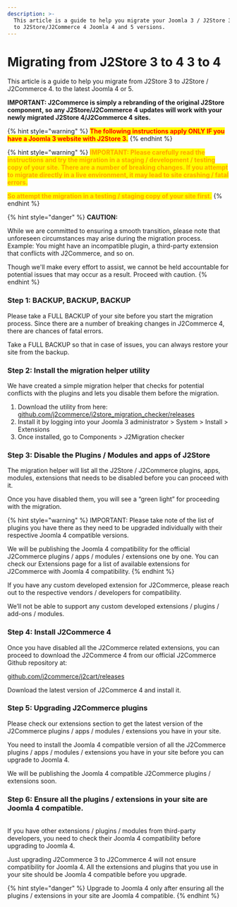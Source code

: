 ```yaml
---
description: >-
  This article is a guide to help you migrate your Joomla 3 / J2Store 3 website
  to J2Store/J2Commerce 4 Joomla 4 and 5 versions.
---
```


# Migrating from J2Store 3 to 4 3 to 4

This article is a guide to help you migrate from J2Store 3 to J2Store / J2Commerce 4. to the latest Joomla 4 or 5.

**IMPORTANT: J2Commerce is simply a rebranding of the original J2Store component, so any J2Store/J2Commerce 4 updates will work with your newly migrated J2Store 4/J2Commerce 4 sites.**

{% hint style="warning" %}
<mark style="color:red;">**The following instructions apply ONLY IF you have a Joomla 3 website with J2Store 3.**</mark>
{% endhint %}

{% hint style="warning" %}
<mark style="color:orange;">**IMPORTANT: Please carefully read the instructions and try the migration in a staging / development / testing copy of your site. There are a number of breaking changes. If you attempt to migrate directly in a live environment, it may lead to site crashing / fatal errors.**</mark>

<mark style="color:orange;">**So attempt the migration in a testing / staging copy of your site first.**</mark>
{% endhint %}

{% hint style="danger" %}
**CAUTION:**

While we are committed to ensuring a smooth transition, please note that unforeseen circumstances may arise during the migration process. Example: You might have an incompatible plugin, a third-party extension that conflicts with J2Commerce, and so on.

Though we'll make every effort to assist, we cannot be held accountable for potential issues that may occur as a result. Proceed with caution.
{% endhint %}

### Step 1: BACKUP, BACKUP, BACKUP

Please take a FULL BACKUP of your site before you start the migration process. Since there are a number of breaking changes in J2Commerce 4, there are chances of fatal errors.

Take a FULL BACKUP so that in case of issues, you can always restore your site from the backup.

### Step 2: Install the migration helper utility

We have created a simple migration helper that checks for potential conflicts with the plugins and lets you disable them before the migration.

1. Download the utility from here: [github.com/j2commerce/j2store\_migration\_checker/releases](https://github.com/j2commerce/j2store_migration_checker/releases)
2. Install it by logging into your Joomla 3 administrator > System > Install > Extensions
3. Once installed, go to Components > J2Migration checker

### Step 3: Disable the Plugins / Modules and apps of J2Store

The migration helper will list all the J2Store / J2Commerce plugins, apps, modules, extensions that needs to be disabled before you can proceed with it.

Once you have disabled them, you will see a “green light” for proceeding with the migration.

{% hint style="warning" %}
IMPORTANT: Please take note of the list of plugins you have there as they need to be upgraded individually with their respective Joomla 4 compatible versions.

We will be publishing the Joomla 4 compatibility for the official J2Commerce plugins / apps / modules / extensions one by one. You can check our Extensions page for a list of available extensions for J2Commerce with Joomla 4 compatibility.
{% endhint %}

If you have any custom developed extension for J2Commerce, please reach out to the respective vendors / developers for compatibility.

We’ll not be able to support any custom developed extensions / plugins / add-ons / modules.

### Step 4: Install J2Commerce 4

Once you have disabled all the J2Commerce related extensions, you can proceed to download the J2Commerce 4 from our official J2Commerce Github repository at:

[github.com/j2commerce/j2cart/releases](https://github.com/j2commerce/j2cart/releases)

Download the latest version of J2Commerce 4 and install it.

### Step 5: Upgrading J2Commerce plugins

Please check our extensions section to get the latest version of the J2Commerce plugins / apps / modules / extensions you have in your site.

You need to install the Joomla 4 compatible version of all the J2Commerce plugins / apps / modules / extensions you have in your site before you can upgrade to Joomla 4.

We will be publishing the Joomla 4 compatible J2Commerce plugins / extensions soon.

### Step 6: Ensure all the plugins / extensions in your site are Joomla 4 compatible.

\
If you have other extensions / plugins / modules from third-party developers, you need to check their Joomla 4 compatibility before upgrading to Joomla 4.

Just upgrading J2Commerce 3 to J2Commerce 4 will not ensure compatibility for Joomla 4. All the extensions and plugins that you use in your site should be Joomla 4 compatible before you upgrade.

{% hint style="danger" %}
Upgrade to Joomla 4 only after ensuring all the plugins / extensions in your site are Joomla 4 compatible.
{% endhint %}
